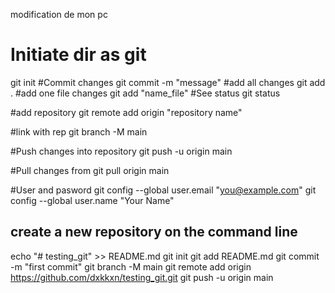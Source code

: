modification de mon pc
# Initiate dir as git
git init
#Commit changes
git commit -m "message"
#add all changes
git add .
#add one file changes
git add "name_file"
#See status
git status

#add repository
git remote add origin "repository name"

#link with rep
git branch -M main

#Push changes into repository
git push -u origin main

#Pull changes from
git pull origin main

#User and pasword
git config --global user.email "you@example.com"
git config --global user.name "Your Name"


## create a new repository on the command line

echo "# testing_git" >> README.md
git init
git add README.md
git commit -m "first commit"
git branch -M main
git remote add origin https://github.com/dxkkxn/testing_git.git
git push -u origin main
